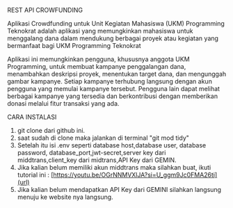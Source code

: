 REST API CROWFUNDING

Aplikasi Crowdfunding untuk Unit Kegiatan Mahasiswa (UKM) Programming Teknokrat adalah aplikasi yang memungkinkan mahasiswa untuk menggalang dana dalam mendukung berbagai proyek atau kegiatan yang bermanfaat bagi UKM Programming Teknokrat

Aplikasi ini memungkinkan pengguna, khususnya anggota UKM Programming, untuk membuat kampanye penggalangan dana, menambahkan deskripsi proyek, menentukan target dana, dan mengunggah gambar kampanye. Setiap kampanye terhubung langsung dengan akun pengguna yang memulai kampanye tersebut. Pengguna lain dapat melihat berbagai kampanye yang tersedia dan berkontribusi dengan memberikan donasi melalui fitur transaksi yang ada.

CARA INSTALASI
1. git clone dari github ini.
2. saat sudah di clone maka jalankan di terminal "git mod tidy"
3. Setelah itu isi .env seperti database host,database user, database password, database_port,jwt-secret,server key dari middtrans,client_key dari midtrans,API Key dari GEMIN.
4. Jika kalian belum memiliki akun middtrans maka silahkan buat, ikuti tutorial ini : [https://youtu.be/OGrNNMVXlJA?si=U_ggm9Jc0FMA26ti](url)
5. Jika kalian belum mendapatkan API Key dari GEMINI silahkan langsung menuju ke website nya langsung.
